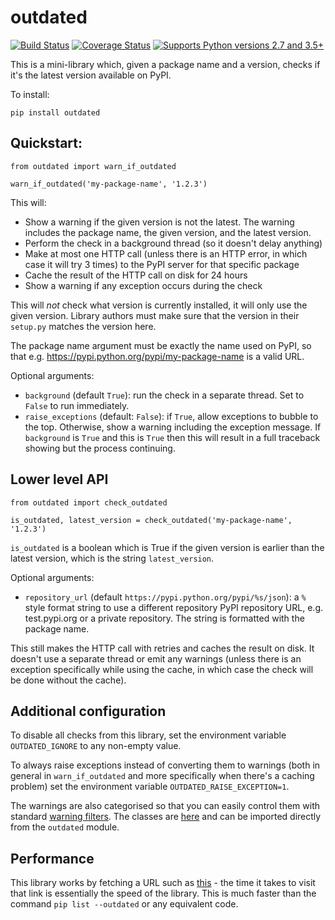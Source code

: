 # outdated

[![Build Status](https://travis-ci.org/alexmojaki/outdated.svg?branch=master)](https://travis-ci.org/alexmojaki/outdated) [![Coverage Status](https://coveralls.io/repos/github/alexmojaki/outdated/badge.svg?branch=master&uncache)](https://coveralls.io/github/alexmojaki/outdated?branch=master) [![Supports Python versions 2.7 and 3.5+](https://img.shields.io/pypi/pyversions/outdated.svg)](https://pypi.python.org/pypi/outdated)

This is a mini-library which, given a package name and a version, checks if it's the latest version available on PyPI.

To install:

    pip install outdated

## Quickstart:

    from outdated import warn_if_outdated

    warn_if_outdated('my-package-name', '1.2.3')

This will:

- Show a warning if the given version is not the latest. The warning includes the package name, the given version, and the latest version.
- Perform the check in a background thread (so it doesn't delay anything)
- Make at most one HTTP call (unless there is an HTTP error, in which case it will try 3 times) to the PyPI server for that specific package
- Cache the result of the HTTP call on disk for 24 hours
- Show a warning if any exception occurs during the check

This will *not* check what version is currently installed, it will only use the given version. Library authors must make sure that the version in their `setup.py` matches the version here.

The package name argument must be exactly the name used on PyPI, so that e.g. https://pypi.python.org/pypi/my-package-name is a valid URL.

Optional arguments:

- `background` (default `True`): run the check in a separate thread. Set to `False` to run immediately.
- `raise_exceptions` (default: `False`): if `True`, allow exceptions to bubble to the top. Otherwise, show a warning including the exception message. If `background` is `True` and this is `True` then this will result in a full traceback showing but the process continuing.

## Lower level API

    from outdated import check_outdated

    is_outdated, latest_version = check_outdated('my-package-name', '1.2.3')
    
`is_outdated` is a boolean which is True if the given version is earlier than the latest version, which is the string `latest_version`.

Optional arguments:

- `repository_url` (default `https://pypi.python.org/pypi/%s/json`): a `%` style format string to use a different repository PyPI repository URL, e.g. test.pypi.org or a private repository. The string is formatted with the package name.

This still makes the HTTP call with retries and caches the result on disk. It doesn't use a separate thread or emit any warnings (unless there is an exception specifically while using the cache, in which case the check will be done without the cache).

## Additional configuration

To disable all checks from this library, set the environment variable `OUTDATED_IGNORE` to any non-empty value.

To always raise exceptions instead of converting them to warnings (both in general in `warn_if_outdated` and more specifically when there's a caching problem) set the environment variable `OUTDATED_RAISE_EXCEPTION=1`.

The warnings are also categorised so that you can easily control them with standard [warning filters](https://docs.python.org/3/library/warnings.html#the-warnings-filter). The classes are [here](https://github.com/alexmojaki/outdated/blob/master/outdated/mywarnings.py) and can be imported directly from the `outdated` module.

## Performance

This library works by fetching a URL such as [this](https://pypi.python.org/pypi/requests/json) - the time it takes to visit that link is essentially the speed of the library. This is much faster than the command `pip list --outdated` or any equivalent code.
